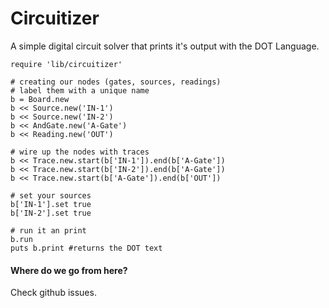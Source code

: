 Circuitizer
==========

A simple digital circuit solver that prints it's output with the DOT
Language.

    require 'lib/circuitizer'

    # creating our nodes (gates, sources, readings)
    # label them with a unique name
    b = Board.new
    b << Source.new('IN-1')
    b << Source.new('IN-2')
    b << AndGate.new('A-Gate')
    b << Reading.new('OUT')

    # wire up the nodes with traces
    b << Trace.new.start(b['IN-1']).end(b['A-Gate'])
    b << Trace.new.start(b['IN-2']).end(b['A-Gate'])
    b << Trace.new.start(b['A-Gate']).end(b['OUT'])

    # set your sources
    b['IN-1'].set true
    b['IN-2'].set true

    # run it an print
    b.run
    puts b.print #returns the DOT text



#### Where do we go from here?

Check github issues.
